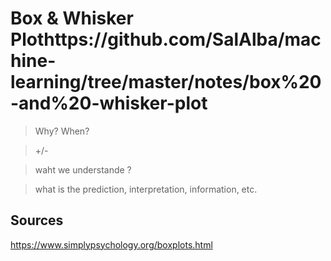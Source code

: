 # Box & Whisker Plothttps://github.com/SalAlba/machine-learning/tree/master/notes/box%20-and%20-whisker-plot

> Why? When?

> +/-

> waht we understande ?

> what is the prediction, interpretation, information, etc.

## Sources
https://www.simplypsychology.org/boxplots.html
